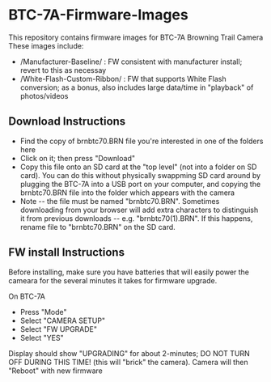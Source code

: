 # BTC-7A-Firmware-Images
This repository contains firmware images for BTC-7A Browning Trail Camera
These images include:
- /Manufacturer-Baseline/ : FW consistent with manufacturer install; revert to this as necessay
- /White-Flash-Custom-Ribbon/ : FW that supports White Flash conversion; as a bonus, also includes large data/time in "playback" of photos/videos

## Download Instructions
- Find the copy of brnbtc70.BRN file you're interested in one of the folders here
- Click on it; then press "Download"
- Copy this file onto an SD card at the "top level" (not into a folder on SD card).  You can do this without physically swappming SD card around by plugging the BTC-7A into a USB port on your computer, and copying the brnbtc70.BRN file into the folder which appears with the camera
- Note -- the file must be named "brnbtc70.BRN".  Sometimes downloading from your browser will add extra characters to distinguish it from previous downloads -- e.g. "brnbtc70(1).BRN".  If this happens, rename file to "brnbtc70.BRN" on the SD card. 

## FW install Instructions

Before installing, make sure you have batteries that will easily power the cameara for the several minutes it takes for firmware upgrade. 

On BTC-7A
- Press "Mode" 
- Select "CAMERA SETUP"
- Select "FW UPGRADE"
- Select "YES"

Display should show "UPGRADING" for about 2-minutes; DO NOT TURN OFF DURING THIS TIME! (this will "brick" the camera).  Camera will then "Reboot" with new firmware
